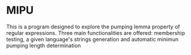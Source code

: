 # MIPU
This is a program designed to explore the pumping lemma property of regular expressions. Three main functionalities are offered: membership testing, a given language's strings generation and automatic minimun pumping length determination
